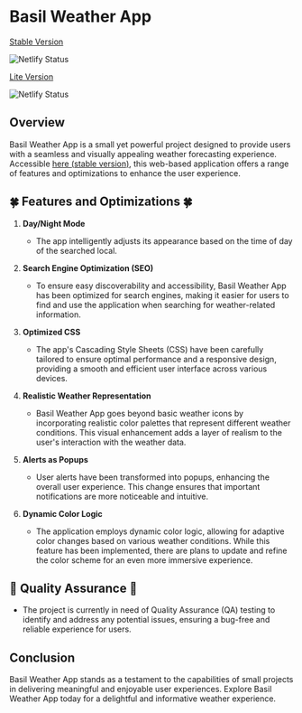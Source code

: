 # Basil Weather App

[Stable Version](https://basilweatherforecast.netlify.app/)

![Netlify Status](https://api.netlify.com/api/v1/badges/69280d4e-90a7-4ab5-8b69-ebc8b81a8f16/deploy-status)

[Lite Version](https://basilweatherapp.netlify.app/)

![Netlify Status](https://api.netlify.com/api/v1/badges/2954a715-76ad-4113-9e92-1953e3639062/deploy-status)

## Overview
Basil Weather App is a small yet powerful project designed to provide users with a seamless and visually appealing weather forecasting experience. Accessible [here (stable version)](https://basilweatherforecast.netlify.app/), this web-based application offers a range of features and optimizations to enhance the user experience.

## 🍀 Features and Optimizations 🍀
1. **Day/Night Mode**
   - The app intelligently adjusts its appearance based on the time of day of the searched local. 

2. **Search Engine Optimization (SEO)**
   - To ensure easy discoverability and accessibility, Basil Weather App has been optimized for search engines, making it easier for users to find and use the application when searching for weather-related information.

3. **Optimized CSS**
   - The app's Cascading Style Sheets (CSS) have been carefully tailored to ensure optimal performance and a responsive design, providing a smooth and efficient user interface across various devices.

4. **Realistic Weather Representation**
   - Basil Weather App goes beyond basic weather icons by incorporating realistic color palettes that represent different weather conditions. This visual enhancement adds a layer of realism to the user's interaction with the weather data.

5. **Alerts as Popups**
   - User alerts have been transformed into popups, enhancing the overall user experience. This change ensures that important notifications are more noticeable and intuitive.

6. **Dynamic Color Logic**
   - The application employs dynamic color logic, allowing for adaptive color changes based on various weather conditions. While this feature has been implemented, there are plans to update and refine the color scheme for an even more immersive experience.

## 🌱 Quality Assurance 🌱
- The project is currently in need of Quality Assurance (QA) testing to identify and address any potential issues, ensuring a bug-free and reliable experience for users.

## Conclusion
Basil Weather App stands as a testament to the capabilities of small projects in delivering meaningful and enjoyable user experiences. Explore Basil Weather App today for a delightful and informative weather experience.

